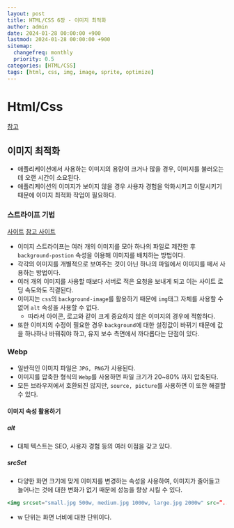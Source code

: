 ```yaml
---
layout: post
title: HTML/CSS 6장 - 이미지 최적화
author: admin
date: 2024-01-28 00:00:00 +900
lastmod: 2024-01-28 00:00:00 +900
sitemap:
  changefreq: monthly
  priority: 0.5
categories: [HTML/CSS]
tags: [html, css, img, image, sprite, optimize]
---
```


# Html/Css

[참고](https://velog.io/@sehyunny/the-definitive-guide-to-image-optimization)

## 이미지 최적화

- 애플리케이션에서 사용하는 이미지의 용량이 크거나 많을 경우, 이미지를 불러오는데 오랜 시간이 소요된다.
- 애플리케이션의 이미지가 보이지 않을 경우 사용자 경험을 악화시키고 이탈시키기 때문에 이미지 최적화 작업이 필요하다.

### 스트라이프 기법

[사이트](https://www.toptal.com/developers/css/sprite-generator/)
[참고 사이트](https://velog.io/@mooongs/CSS-%EC%9D%B4%EB%AF%B8%EC%A7%80-%EC%8A%A4%ED%94%84%EB%9D%BC%EC%9D%B4%ED%8A%B8-%EA%B8%B0%EB%B2%95)

- 이미지 스트라이프는 여러 개의 이미지를 모아 하나의 파일로 제잔한 후 `background-postion` 속성을 이용해 이미지를 배치하는 방법이다.
- 각각의 이미지를 개별적으로 보여주는 것이 아닌 하나의 파일에서 이미지를 떼서 사용하는 방법이다.
- 여러 개의 이미지를 사용할 때보다 서버로 적은 요청을 보내게 되고 이는 사이트 로딩 속도와도 직결된다.
- 이미지는 `css`의 `background-image`를 활용하기 때문에 `img`태그 자체를 사용할 수 없어 `alt` 속성을 사용할 수 없다.
  - 따라서 아이콘, 로고와 같이 크게 중요하지 않은 이미지의 경우에 적합하다.
- 또한 이미지의 수정이 필요한 경우 `background`에 대한 설정값이 바뀌기 때문에 값을 하나하나 바꿔줘야 하고, 유지 보수 측면에서 까다롭다는 단점이 있다.

### Webp

- 일반적인 이미지 파일은 `JPG, PNG`가 사용된다.
- 이미지를 압축한 형식의 `Webp`를 사용하면 파일 크기가 20~80% 까지 압축된다.
- 모든 브라우저에서 호환되진 않지만, `source, picture`를 사용하면 이 또한 해결할 수 있다.

#### 이미지 속성 활용하기

##### alt

- 대체 텍스트는 SEO, 사용자 경험 등의 여러 이점을 갖고 있다.

##### srcSet

- 다양한 화면 크기에 맞게 이미지를 변경하는 속성을 사용하여, 이미지가 줄어들고 늘어나는 것에 대한 변화가 없기 때문에 성능을 향상 시킬 수 있다.

```jsx
<img srcset="small.jpg 500w, medium.jpg 1000w, large.jpg 2000w" src=”...” alt=”...”>
```

- w 단위는 화면 너비에 대한 단위이다.
